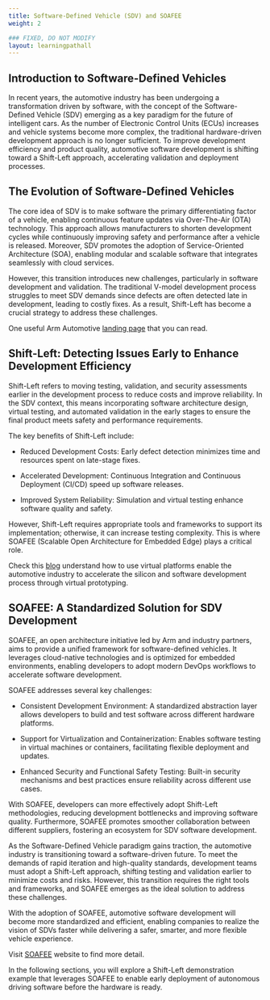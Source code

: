 ```yaml
---
title: Software-Defined Vehicle (SDV) and SOAFEE
weight: 2

### FIXED, DO NOT MODIFY
layout: learningpathall
---
```


## Introduction to Software-Defined Vehicles

In recent years, the automotive industry has been undergoing a transformation driven by software, with the concept of the Software-Defined Vehicle (SDV) emerging as a key paradigm for the future of intelligent cars. As the number of Electronic Control Units (ECUs) increases and vehicle systems become more complex, the traditional hardware-driven development approach is no longer sufficient. To improve development efficiency and product quality, automotive software development is shifting toward a Shift-Left approach, accelerating validation and deployment processes.

## The Evolution of Software-Defined Vehicles

The core idea of SDV is to make software the primary differentiating factor of a vehicle, enabling continuous feature updates via Over-The-Air (OTA) technology. This approach allows manufacturers to shorten development cycles while continuously improving safety and performance after a vehicle is released. Moreover, SDV promotes the adoption of Service-Oriented Architecture (SOA), enabling modular and scalable software that integrates seamlessly with cloud services.

However, this transition introduces new challenges, particularly in software development and validation. The traditional V-model development process struggles to meet SDV demands since defects are often detected late in development, leading to costly fixes. As a result, Shift-Left has become a crucial strategy to address these challenges.

One useful Arm Automotive [landing page](https://www.arm.com/markets/automotive/software-defined-vehicles) that you can read.

## Shift-Left: Detecting Issues Early to Enhance Development Efficiency

Shift-Left refers to moving testing, validation, and security assessments earlier in the development process to reduce costs and improve reliability. In the SDV context, this means incorporating software architecture design, virtual testing, and automated validation in the early stages to ensure the final product meets safety and performance requirements.

The key benefits of Shift-Left include:

- Reduced Development Costs: Early defect detection minimizes time and resources spent on late-stage fixes.

- Accelerated Development: Continuous Integration and Continuous Deployment (CI/CD) speed up software releases.

- Improved System Reliability: Simulation and virtual testing enhance software quality and safety.

However, Shift-Left requires appropriate tools and frameworks to support its implementation; otherwise, it can increase testing complexity. This is where SOAFEE (Scalable Open Architecture for Embedded Edge) plays a critical role.

Check this [blog](https://newsroom.arm.com/blog/automotive-virtual-platforms) understand how to use virtual platforms enable the automotive industry to accelerate the silicon and software development process through virtual prototyping.

## SOAFEE: A Standardized Solution for SDV Development

SOAFEE, an open architecture initiative led by Arm and industry partners, aims to provide a unified framework for software-defined vehicles. It leverages cloud-native technologies and is optimized for embedded environments, enabling developers to adopt modern DevOps workflows to accelerate software development.

SOAFEE addresses several key challenges:

- Consistent Development Environment: A standardized abstraction layer allows developers to build and test software across different hardware platforms.

- Support for Virtualization and Containerization: Enables software testing in virtual machines or containers, facilitating flexible deployment and updates.

- Enhanced Security and Functional Safety Testing: Built-in security mechanisms and best practices ensure reliability across different use cases.

With SOAFEE, developers can more effectively adopt Shift-Left methodologies, reducing development bottlenecks and improving software quality. Furthermore, SOAFEE promotes smoother collaboration between different suppliers, fostering an ecosystem for SDV software development.

As the Software-Defined Vehicle paradigm gains traction, the automotive industry is transitioning toward a software-driven future. To meet the demands of rapid iteration and high-quality standards, development teams must adopt a Shift-Left approach, shifting testing and validation earlier to minimize costs and risks. However, this transition requires the right tools and frameworks, and SOAFEE emerges as the ideal solution to address these challenges.

With the adoption of SOAFEE, automotive software development will become more standardized and efficient, enabling companies to realize the vision of SDVs faster while delivering a safer, smarter, and more flexible vehicle experience.

Visit [SOAFEE](https://www.soafee.io/) website to find more detail.

In the following sections, you will explore a Shift-Left demonstration example that leverages SOAFEE to enable early deployment of autonomous driving software before the hardware is ready.
